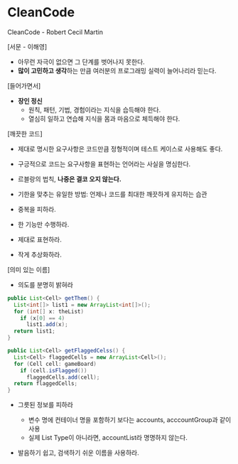 # CleanCode
CleanCode - Robert Cecil Martin

[서문 - 이해영] 
- 아무런 자극이 없으면 그 단계를 벗어나지 못한다.
- <b>많이 고민하고 생각</b>하는 만큼 여러분의 프로그래밍 실력이 늘어나리라 믿는다. 

[들어가면서] 
- <b>장인 정신</b>
  -   원칙, 패턴, 기법, 경험이라는 지식을 습득해야 한다.
  -   열심히 일하고 연습해 지식을 몸과 마음으로 체득해야 한다.

[깨끗한 코드] 
- 제대로 명시한 요구사항은 코드만큼 정형적이며 테스트 케이스로 사용해도 좋다.
- 구긍적으로 코드는 요구사항을 표현하는 언어라는 사실을 명심한다. 
- 르블랑의 법칙, <b> 나중은 결코 오지 않는다. </b>
- 기한을 맞추는 유일한 방법: 언제나 코드를 최대한 깨끗하게 유지하는 습관 

- 중복을 피하라.
- 한 기능만 수행하라.
- 제대로 표현하라.
- 작게 추상화하라.

[의미 있는 이름]
- 의도를 분명히 밝혀라 

``` JAVA
public List<Cell> getThem() {
  List<int[]> list1 = new ArrayList<int[]>();
  for (int[] x: theList)
    if (x[0] == 4)
      list1.add(x);
  return list1;
}
``` 

``` JAVA
public List<Cell> getFlaggedCelss() {
  List<Cell> flaggedCells = new ArrayList<Cell>();
  for (Cell cell: gameBoard)
    if (cell.isFlagged())
      flaggedCells.add(cell);
  return flaggedCells;
}
``` 

- 그릇된 정보를 피하라
  - 변수 명에 컨테이너 명을 포함하기 보다는 accounts, acccountGroup과 같이 사용
  - 실제 List Type이 아니라면, accountList라 명명하지 않는다.

- 발음하기 쉽고, 검색하기 쉬운 이름을 사용하라.







